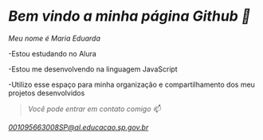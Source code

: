 # *Bem vindo a minha página Github 💜*

*Meu nome é Maria Eduarda*

-Estou estudando no Alura

-Estou me desenvolvendo na linguagem JavaScript

-Utilizo esse espaço para minha organização e compartilhamento dos meu projetos desenvolvidos

>*Você pode entrar em contato comigo 📫*

*001095663008SP@al.educacao.sp.gov.br*
